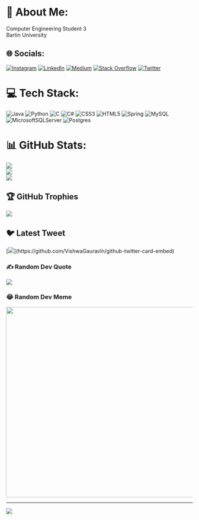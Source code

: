 # 💫 About Me:
Computer Engineering Student 3<br>Bartin University


## 🌐 Socials:
[![Instagram](https://img.shields.io/badge/Instagram-%23E4405F.svg?logo=Instagram&logoColor=white)](https://instagram.com/hknemn_) [![LinkedIn](https://img.shields.io/badge/LinkedIn-%230077B5.svg?logo=linkedin&logoColor=white)](https://www.linkedin.com/in/hakan-emin-%C3%BCnal-70b735235/) [![Medium](https://img.shields.io/badge/Medium-12100E?logo=medium&logoColor=white)](https://medium.com/@hknemn) [![Stack Overflow](https://img.shields.io/badge/-Stackoverflow-FE7A16?logo=stack-overflow&logoColor=white)](https://stackoverflow.com/users/17686449) [![Twitter](https://img.shields.io/badge/Twitter-%231DA1F2.svg?logo=Twitter&logoColor=white)](https://twitter.com/hknemn_) 

# 💻 Tech Stack:
![Java](https://img.shields.io/badge/java-%23ED8B00.svg?style=for-the-badge&logo=java&logoColor=white) ![Python](https://img.shields.io/badge/python-3670A0?style=for-the-badge&logo=python&logoColor=ffdd54) ![C](https://img.shields.io/badge/c-%2300599C.svg?style=for-the-badge&logo=c&logoColor=white) ![C#](https://img.shields.io/badge/c%23-%23239120.svg?style=for-the-badge&logo=c-sharp&logoColor=white) ![CSS3](https://img.shields.io/badge/css3-%231572B6.svg?style=for-the-badge&logo=css3&logoColor=white) ![HTML5](https://img.shields.io/badge/html5-%23E34F26.svg?style=for-the-badge&logo=html5&logoColor=white) ![Spring](https://img.shields.io/badge/spring-%236DB33F.svg?style=for-the-badge&logo=spring&logoColor=white) ![MySQL](https://img.shields.io/badge/mysql-%2300f.svg?style=for-the-badge&logo=mysql&logoColor=white) ![MicrosoftSQLServer](https://img.shields.io/badge/Microsoft%20SQL%20Sever-CC2927?style=for-the-badge&logo=microsoft%20sql%20server&logoColor=white) ![Postgres](https://img.shields.io/badge/postgres-%23316192.svg?style=for-the-badge&logo=postgresql&logoColor=white)
# 📊 GitHub Stats:
![](https://github-readme-stats.vercel.app/api?username=hknemn&theme=radical&hide_border=false&include_all_commits=true&count_private=true)<br/>
![](https://github-readme-streak-stats.herokuapp.com/?user=hknemn&theme=radical&hide_border=false)<br/>
![](https://github-readme-stats.vercel.app/api/top-langs/?username=hknemn&theme=radical&hide_border=false&include_all_commits=true&count_private=true&layout=compact)

## 🏆 GitHub Trophies
![](https://github-profile-trophy.vercel.app/?username=hknemn&theme=radical&no-frame=false&no-bg=true&margin-w=4)

## 🐦 Latest Tweet
[![](https://gtce.itsvg.in/api?username=hknemn_)](https://github.com/VishwaGauravIn/github-twitter-card-embed)

### ✍️ Random Dev Quote
![](https://quotes-github-readme.vercel.app/api?type=horizontal&theme=radical)

### 😂 Random Dev Meme
<img src="https://random-memer.herokuapp.com/" width="512px"/>

---
[![](https://visitcount.itsvg.in/api?id=hknemn&icon=0&color=11)](https://visitcount.itsvg.in)

<!-- Proudly created with GPRM ( https://gprm.itsvg.in ) -->

